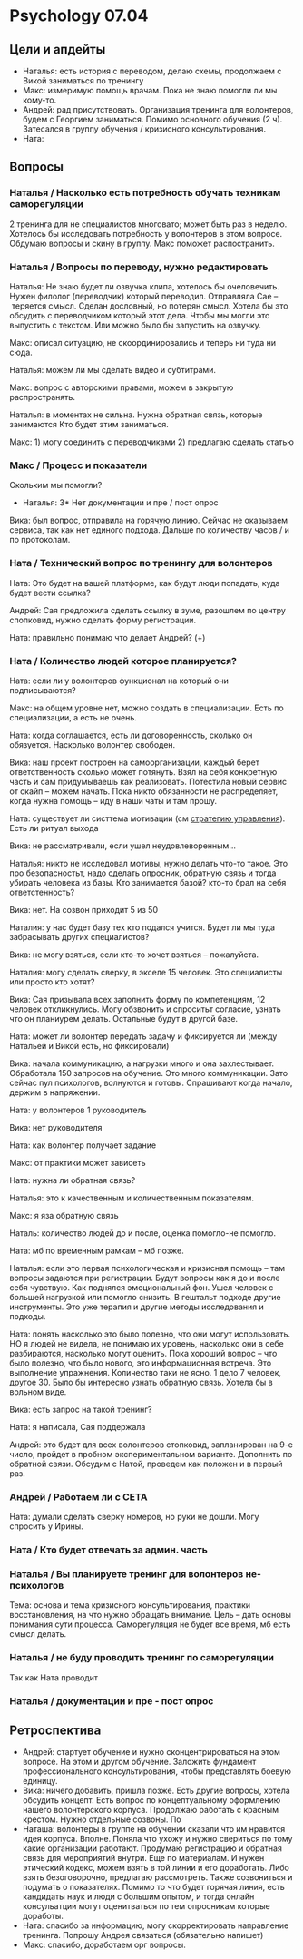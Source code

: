 # Psychology 07.04

## Цели и апдейты

* Наталья: есть история с переводом, делаю схемы, продолжаем с Викой заниматься по тренингу
* Макс: измеримую помощь врачам. Пока не знаю помогли ли мы кому-то. 
* Андрей: рад присутствовать. Организация тренинга для волонтеров, будем с Георгием заниматься. Помимо основного обучения \(2 ч\). Затесался в группу обучения / кризисного консультирования. 
* Ната: 

## Вопросы

### Наталья / Насколько есть потребность обучать техникам саморегуляции

2 тренинга для не специалистов многовато; может быть раз в неделю. Хотелось бы исследовать потребность у волонтеров в этом вопросе.  Обдумаю вопросы и скину в группу. Макс поможет распостранить.

### Наталья / Вопросы по переводу, нужно редактировать

Наталья: Не знаю будет ли озвучка клипа, хотелось бы очеловечить. Нужен филолог \(переводчик\) который переводил. Отправляла Сае – теряется смысл. Сделан дословный, но потерян смысл. Хотела бы это обсудить с переводчиком который этот дела. Чтобы мы могли это выпустить с текстом. Или можно было бы запустить на озвучку.

Макс: описал ситуацию, не скоординировались и теперь ни туда ни сюда.

Наталья: можем ли мы сделать видео и субтитрами.

Макс: вопрос с авторскими правами, можем в закрытую распространять.

Наталья: в моментах не сильна. Нужна обратная связь, которые занимаются Кто будет этим заниматься.

Макс: 1\) могу соединить с переводчиками 2\) предлагаю сделать статью

### Макс / Процесс и показатели 

Скольким мы помогли?

* Наталья: 3\* Нет документации и пре / пост опрос

Вика: был вопрос, отправила на горячую линию. Сейчас не оказываем сервиса, так как нет единого подхода. Дальше по количеству часов / и по протоколам.

### Ната / Технический вопрос по тренингу для волонтеров

Ната: Это будет на вашей платформе, как будут люди попадать, куда будет вести ссылка?

Андрей: Сая предложила сделать ссылку в зуме, разошлем по центру спопковид, нужно сделать форму регистрации.

Ната: правильно понимаю что делает Андрей? \(+\)

### Ната / Количество людей которое планируется?

Ната: если ли у волонтеров функционал на который они подписываются?

Макс: на общем уровне нет, можно создать в специализации. Есть по специализации, а есть не очень.

Ната: когда соглашается, есть ли договоренность, сколько он обязуется. Насколько волонтер свободен.

Вика: наш проект построен на самоорганизации, каждый берет ответственность сколько может потянуть. Взял на себя конкретную часть и сам придумываешь как реализовать. Потестила новый сервис от скайп – можем начать. Пока никто обязанности не распределяет, когда нужна помощь – иду в наши чаты и там прошу.

Ната: существует ли систтема мотивации \(см [стратегию управления]()\). Есть ли ритуал выхода

Вика: не рассматривали, если ушел неудовлеворенным...

Наталья: никто не исследовал мотивы, нужно делать что-то такое. Это про безопасностьт, надо сделать опросник, обратную связь и тогда убирать человека из базы. Кто занимается базой? кто-то брал на себя ответстенность?

Вика: нет. На созвон приходит 5 из 50

Наталия: у нас будет базу тех кто подался учится. Будет ли мы туда забрасывать других специалистов?

Вика: не могу взяться, если кто-то хочет взяться – пожалуйста.

Наталия: могу сделать сверку, в экселе 15 человек. Это специалисты или просто кто хотят?

Вика: Сая призывала всех заполнить форму по компетенциям, 12 человек откликнулись. Могу обзвонить и спроситьт согласие, узнать что он планиурем делать. Остальные будут в другой базе.

Ната: может ли волонтер передать задачу и фиксируется ли \(между Натальей и Викой есть, но фиксировали\)

Вика: начала коммуникацию, а нагрузки много и она захлестывает. Обработала 150 запросов на обучение. Это много коммуникации. Зато сейчас пул психологов, волнуются и готовы. Спрашивают когда начало, держим в напряжении.

Ната: у волонтеров 1 руководитель

Вика: нет руководителя

Ната: как волонтер получает задание

Макс: от практики может зависеть

Ната: нужна ли обратная связь?

Наталья: это к качественным и количественным показателям.

Макс: я яза обратную связь

Наталь: количество людей до и после, оценка помогло-не помогло.

Ната: мб по временным рамкам – мб позже.

Наталья: если это первая психологическая и кризисная помощь – там вопросы задаются при регистрации. Будут вопросы как я до и после себя чувствую. Как поднялся эмоциональный фон. Ушел человек с большей нагрузкой или помогло снизить. В гештальт подходе другие инструменты. Это уже терапия и другие методы исследования и подходы.

Ната: понять насколько это было полезно, что они могут использовать. НО я людей не видела, не понимаю их уровень, насколько они в себе разбираются, насколько могут оценить. Пока хороший вопрос – что было полезно, что было нового, это информационная встреча. Это выполнение упражнения. Количество таки не ясно. 1 дело 7 человек, другое 30. Было бы интересно узнать обратную связь. Хотела бы в вольном виде. 

Вика: есть запрос на такой тренинг?

Ната: я написала, Сая поддержала

Андрей: это будет для всех волонтеров стопковид, запланирован на 9-е число, пройдет в пробном экспериментальном варианте. Дополнить по обратной связи. Обсудим с Натой, проведем как положен и в первый раз.

### Андрей / Работаем ли с СЕТА

Ната: думали сделать сверку номеров, но руки не дошли. Могу спросить у Ирины.

### Ната / Кто будет отвечать за админ. часть

### Наталья / Вы планируете тренинг для волонтеров не-психологов

Тема: основа и тема кризисного консультирования, практики восстановления, на что нужно обращать внимание. Цель – дать основы понимания сути процесса. Саморегуляция не будет все время, мб есть смысл делать.

### Наталья / не буду проводить тренинг по саморегуляции

Так как Ната проводит

### Наталья / документации и пре - пост опрос



## Ретроспектива

* Андрей: стартует обучение и нужно сконцентрироваться на этом вопросе. На этом и другом обучение. Заложить фундамент профессионального консультирования, чтобы представлять боевую единицу.
* Вика: ничего добавить, пришла позже. Есть другие вопросы, хотела обсудить концепт. Есть вопрос по концептуальному оформлению нашего волонтерского корпуса. Продолжаю работать с красным крестом. Нужно отдельные созвоны. По
* Наташа: волонтеры в группе на обучении сказали что им нравится идея корпуса. Вполне. Поняла что ухожу и нужно свериться по тому какие организации работают. Продумаю регистрацию и обратная связь для мероприятий внутри. Еще по материалам. И нужен этический кодекс, можем взять в той линии и его доработать. Либо взять безоговорочно, предлагаю рассмотреть. Также созвониться и подумать о показателях. Помимо то что будет горячая линия, есть кандидаты наук и люди с большим опытом, и тогда онлайн консульатции могут оценитваться по тем опросникам которые доработы.
* Ната: спасибо за информацию, могу скорректировать направление тренинга. Попрошу Андрея связаться \(обязательно напишет\)
* Макс: спасибо, доработаем орг вопросы.

